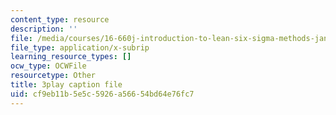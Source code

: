 ```yaml
---
content_type: resource
description: ''
file: /media/courses/16-660j-introduction-to-lean-six-sigma-methods-january-iap-2012/cf9eb11b5e5c5926a56654bd64e76fc7_uGkH08B05Q4.vtt
file_type: application/x-subrip
learning_resource_types: []
ocw_type: OCWFile
resourcetype: Other
title: 3play caption file
uid: cf9eb11b-5e5c-5926-a566-54bd64e76fc7
---
```

